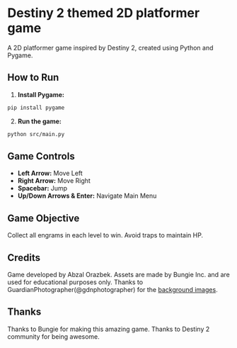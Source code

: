 # Destiny 2 themed 2D platformer game

A 2D platformer game inspired by Destiny 2, created using Python and Pygame.

## How to Run

1. **Install Pygame:**

```bash
pip install pygame
```

2. **Run the game:**

```bash
python src/main.py
```

## Game Controls

* **Left Arrow:** Move Left
* **Right Arrow:** Move Right
* **Spacebar:** Jump
* **Up/Down Arrows & Enter:** Navigate Main Menu

## Game Objective

Collect all engrams in each level to win. Avoid traps to maintain HP.

## Credits

Game developed by Abzal Orazbek.
Assets are made by Bungie Inc. and are used for educational purposes only.
Thanks to GuardianPhotographer(@gdnphotographer) for the [background images](https://guardianphotographer.com/).

## Thanks

Thanks to Bungie for making this amazing game.
Thanks to Destiny 2 community for being awesome.
